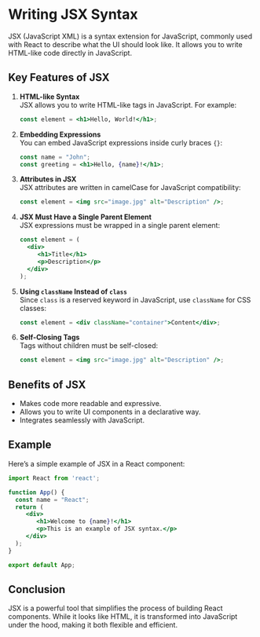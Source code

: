 # Writing JSX Syntax

JSX (JavaScript XML) is a syntax extension for JavaScript, commonly used with React to describe what the UI should look like. It allows you to write HTML-like code directly in JavaScript.

## Key Features of JSX

1. **HTML-like Syntax**  
    JSX allows you to write HTML-like tags in JavaScript. For example:

    ```jsx
    const element = <h1>Hello, World!</h1>;
    ```

2. **Embedding Expressions**  
    You can embed JavaScript expressions inside curly braces `{}`:

    ```jsx
    const name = "John";
    const greeting = <h1>Hello, {name}!</h1>;
    ```

3. **Attributes in JSX**  
    JSX attributes are written in camelCase for JavaScript compatibility:

    ```jsx
    const element = <img src="image.jpg" alt="Description" />;
    ```

4. **JSX Must Have a Single Parent Element**  
    JSX expressions must be wrapped in a single parent element:

    ```jsx
    const element = (
      <div>
         <h1>Title</h1>
         <p>Description</p>
      </div>
    );
    ```

5. **Using `className` Instead of `class`**  
    Since `class` is a reserved keyword in JavaScript, use `className` for CSS classes:

    ```jsx
    const element = <div className="container">Content</div>;
    ```

6. **Self-Closing Tags**  
    Tags without children must be self-closed:

    ```jsx
    const element = <img src="image.jpg" alt="Description" />;
    ```

## Benefits of JSX

- Makes code more readable and expressive.
- Allows you to write UI components in a declarative way.
- Integrates seamlessly with JavaScript.

## Example

Here’s a simple example of JSX in a React component:

```jsx
import React from 'react';

function App() {
  const name = "React";
  return (
     <div>
        <h1>Welcome to {name}!</h1>
        <p>This is an example of JSX syntax.</p>
     </div>
  );
}

export default App;
```

## Conclusion

JSX is a powerful tool that simplifies the process of building React components. While it looks like HTML, it is transformed into JavaScript under the hood, making it both flexible and efficient.
